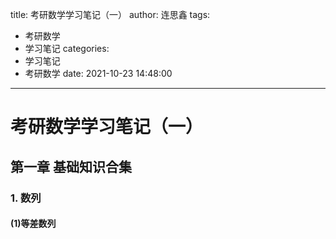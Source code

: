 title: 考研数学学习笔记（一）
author: 连思鑫
tags:
  - 考研数学
  - 学习笔记
categories:
  - 学习笔记
  - 考研数学
date: 2021-10-23 14:48:00
---
# 考研数学学习笔记（一）

## 第一章 基础知识合集

### 1. 数列

#### (1)等差数列
